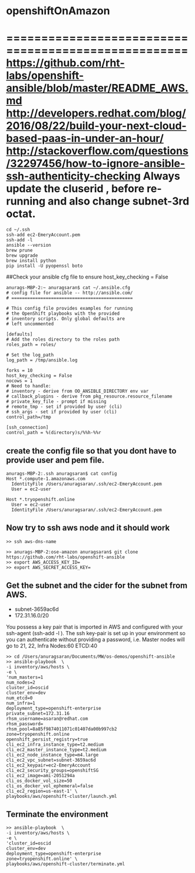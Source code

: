 # openshiftOnAmazon
====================================================
https://github.com/rht-labs/openshift-ansible/blob/master/README_AWS.md
http://developers.redhat.com/blog/2016/08/22/build-your-next-cloud-based-paas-in-under-an-hour/
http://stackoverflow.com/questions/32297456/how-to-ignore-ansible-ssh-authenticity-checking
Always update the cluserid , before re-running and also change subnet-3rd octat.
====================================================

```
cd ~/.ssh
ssh-add ec2-EmeryAccount.pem
ssh-add -l
ansible --version
brew prune
brew upgrade
brew install python
pip install -U pyopenssl boto
```
##Check your ansible cfg file to ensure host_key_checking = False

```
anurags-MBP-2:~ anuragsaran$ cat ~/.ansible.cfg 
# config file for ansible -- http://ansible.com/
# ==============================================

# This config file provides examples for running
# the OpenShift playbooks with the provided
# inventory scripts. Only global defaults are
# left uncommented

[defaults]
# Add the roles directory to the roles path
roles_path = roles/

# Set the log_path
log_path = /tmp/ansible.log

forks = 10
host_key_checking = False
nocows = 1
# Need to handle:
# inventory - derive from OO_ANSIBLE_DIRECTORY env var
# callback_plugins - derive from pkg_resource.resource_filename
# private_key_file - prompt if missing
# remote_tmp - set if provided by user (cli)
# ssh_args - set if provided by user (cli)
control_path=/tmp

[ssh_connection]
control_path = %(directory)s/%%h-%%r
```

## create the config file so that you dont have to provide user and pem file.

```
anurags-MBP-2:.ssh anuragsaran$ cat config 
Host *.compute-1.amazonaws.com
  IdentityFile /Users/anuragsaran/.ssh/ec2-EmeryAccount.pem
  User = ec2-user

Host *.tryopenshift.online
  User = ec2-user
  IdentityFile /Users/anuragsaran/.ssh/ec2-EmeryAccount.pem
```

## Now try to ssh aws node and it should work
```
>> ssh aws-dns-name

>> anurags-MBP-2:ose-amazon anuragsaran$ git clone https://github.com/rht-labs/openshift-ansible
>> export AWS_ACCESS_KEY_ID=
>> export AWS_SECRET_ACCESS_KEY=
```

## Get the subnet and the cider for the subnet from AWS.
* subnet-3659ac6d
* 172.31.16.0/20

You possess a key pair that is imported in AWS and configured with your ssh-agent (ssh-add -l ).
The ssh key-pair is set up in your environment so you can authenticate without providing a password, i.e.
Master nodes will go to 21, 22, Infra Nodes:60 ETCD:40

```
>> cd /Users/anuragsaran/Documents/MW/os-demos/openshift-ansible
>> ansible-playbook  \
-i inventory/aws/hosts \
-e \
'num_masters=1 
num_nodes=2 
cluster_id=oscid 
cluster_env=dev
num_etcd=0 
num_infra=1 
deployment_type=openshift-enterprise 
private_subnet=172.31.16 
rhsm_username=asaran@redhat.com 
rhsm_password=
rhsm_pool=8a85f9874011071c01407da00b997cb2
zone=tryopenshift.online 
openshift_persist_registry=true
cli_ec2_infra_instance_type=t2.medium
cli_ec2_master_instance_type=t2.medium
cli_ec2_node_instance_type=m4.large
cli_ec2_vpc_subnet=subnet-3659ac6d
cli_ec2_keypair=ec2-EmeryAccount
cli_ec2_security_groups=openshiftSG 
cli_ec2_image=ami-2051294a 
cli_os_docker_vol_size=50 
cli_os_docker_vol_ephemeral=false 
cli_ec2_region=us-east-1' \
playbooks/aws/openshift-cluster/launch.yml
```
## Terminate the environment
```
>> ansible-playbook  \
-i inventory/aws/hosts \
-e \
'cluster_id=oscid
cluster_env=dev
deployment_type=openshift-enterprise 
zone=tryopenshift.online' \
playbooks/aws/openshift-cluster/terminate.yml
```

